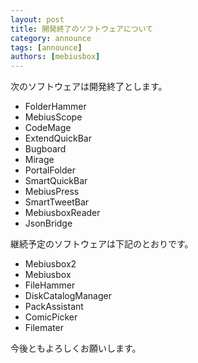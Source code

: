 ```yaml
---
layout: post
title: 開発終了のソフトウェアについて
category: announce
tags: [announce]
authors: [mebiusbox]
---
```


次のソフトウェアは開発終了とします。

* FolderHammer
* MebiusScope
* CodeMage
* ExtendQuickBar
* Bugboard
* Mirage
* PortalFolder
* SmartQuickBar
* MebiusPress
* SmartTweetBar
* MebiusboxReader
* JsonBridge

継続予定のソフトウェアは下記のとおりです。

* Mebiusbox2
* Mebiusbox
* FileHammer
* DiskCatalogManager
* PackAssistant
* ComicPicker
* Filemater

今後ともよろしくお願いします。
